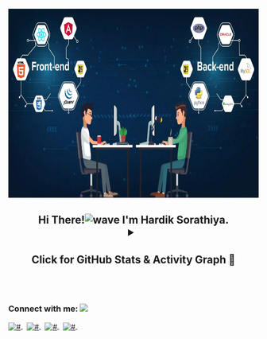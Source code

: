 <!-- [![Typing SVG](https://readme-typing-svg.demolab.com?font=Fira+Code&size=25&pause=1000&color=F7F7F7&vCenter=true&width=435&lines=Hi+there+%2C+I'm+Hardik+Sorathiya+;Multi+Stack+Developer+)](https://git.io/typing-svg) -->

<p align="center">
  <img src="https://github.com/hardik6869/Practical_Image/blob/main/github_image.jpg?raw=true" width="100%" height="380" />
</p>

<h2 align="center">Hi There!<img alt="wave" src="https://emojis.slackmojis.com/emojis/images/1588177020/8809/wave_hello.gif?1588177020" width="25"> I'm Hardik Sorathiya.

<details>

<summary> <h4> Click for GitHub Stats & Activity Graph 🚀 </h4> </summary>
  
  
[![Hardik's GitHub Activity Graph](https://activity-graph.herokuapp.com/graph?username=hardik6869&theme=react-dark)](hardik6869)
| ![Hardik's github stats](https://github-readme-stats.vercel.app/api?username=hardik6869&show_icons=true&theme=gotham) | ![Hardik GitHub Streak](https://github-readme-streak-stats.herokuapp.com/?user=hardik6869&theme=gotham) |
| --- | --- |
| [![Top Langs](https://github-readme-stats.vercel.app/api/top-langs/?username=hardik6869&layout=compact&theme=gotham)](https://github.com/hardik6869/github-readme-stats)


</details>

<br />

<h3 align="left"> Connect with me: <img src='https://raw.githubusercontent.com/ShahriarShafin/ShahriarShafin/main/Assets/handshake.gif' width="50px"> </h3>
<p align="left">
 
<a href="#" target="blank"><img align="center" src="https://www.vectorlogo.zone/logos/twitter/twitter-tile.svg" alt="#" height="30" width="30"/> </a>
&nbsp;
<a href="#" target="blank"><img align="center" src="https://www.vectorlogo.zone/logos/linkedin/linkedin-tile.svg" alt="#" height="30" width="30"/> </a>
&nbsp;
<a href="#" target="blank"><img align="center" src="https://www.vectorlogo.zone/logos/instagram/instagram-icon.svg" alt="#" height="30" width="30"/> </a>
&nbsp;
<a href="#" target="blank"><img align="center" src="https://www.vectorlogo.zone/logos/github/github-tile.svg" alt="#" height="30" width="30"/> </a>
&nbsp;
</p>

<br />

